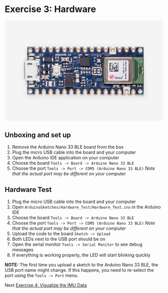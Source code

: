# Exercise 3: Hardware

![Picture of Arduino Nano 33 BLE board](images/nano-33-ble.jpg)

## Unboxing and set up

1. Remove the Arduino Nano 33 BLE board from the box
1. Plug the micro USB cable into the board and your computer
1. Open the Arduino IDE application on your computer
1. Choose the board `Tools -> Board -> Arduino Nano 33 BLE`
1. Choose the port `Tools -> Port -> COM5 (Arduino Nano 33 BLE)` *Note that the actual port may be different on your computer*

## Hardware Test

1. Plug the micro USB cable into the board and your computer
1. Open `ArduinoSketches/Hardware_Test/Hardware_Test.ino` in the Arduino IDE
1. Choose the board `Tools -> Board -> Arduino Nano 33 BLE`
1. Choose the port `Tools -> Port -> COM5 (Arduino Nano 33 BLE)` *Note that the actual port may be different on your computer*
1. Upload the code to the board `Sketch -> Upload`
1. Both LEDs next to the USB port should be on
1. Open the serial monitor `Tools -> Serial Monitor` to see debug messages
1. If everything is working properly, the LED will start blinking quickly

__NOTE:__ The first time you upload a sketch to the Arduino Nano 33 BLE, the USB port name might change. If this happens, you need to re-select the port using the `Tools -> Port` menu.

Next [Exercise 4: Visualize the IMU Data](exercise4.md)


